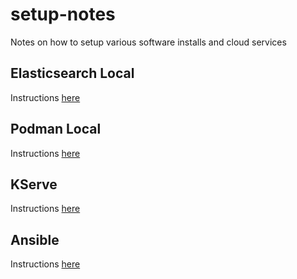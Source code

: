 # setup-notes
Notes on how to setup various software installs and cloud services

## Elasticsearch Local
Instructions [here](./elastic/README.md)

## Podman Local
Instructions [here](./podman/README.md)

## KServe
Instructions [here](./kserve/README.md)

## Ansible
Instructions [here](./ansible/README.md)
